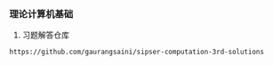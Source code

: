 ### 				理论计算机基础

1. 习题解答仓库

```
https://github.com/gaurangsaini/sipser-computation-3rd-solutions
```

